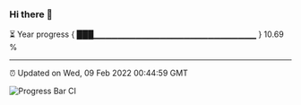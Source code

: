 ### Hi there 👋

⏳ Year progress { ███▁▁▁▁▁▁▁▁▁▁▁▁▁▁▁▁▁▁▁▁▁▁▁▁▁▁▁ } 10.69 %

---

⏰ Updated on Wed, 09 Feb 2022 00:44:59 GMT

![Progress Bar CI](https://github.com/liununu/liununu/workflows/Progress%20Bar%20CI/badge.svg)
